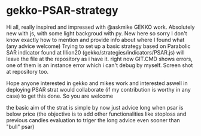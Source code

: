 # gekko-PSAR-strategy
Hi all, really inspired and impressed with @askmike GEKKO work.
Absolutely new with js, with some light backgroud with py. New here so sorry I don't know exactly how to mention and provide info about where I found what (any advice welcome)
Trying to set up a basic strategy based on Parabolic SAR indicator found at Illion20 (gekko/strategies/indicators/PSAR.js)
will leave the file at the repository as i have it.
right now GIT.CMD shows errors, one of them is an instance error which i can't debug by myself. Screen shot at repository too.

Hope anyone interested in gekko and mikes work and interested aswell in deploying PSAR strat would collaborate (if my contribution is worthy in any case) to get this done. So you are welcome

the basic aim of the strat is simple by now just advice long when psar is below price (the objective is to add other functionalities like stoploss and previous candles evaluation to triger the long advice even sooner than  "bull" psar)
